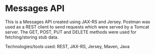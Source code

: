 # Messages API

This is a Messages API created using JAX-RS and Jersey. Postman was used as a REST client to send requests which were served by a Tomcat server. The GET, POST, PUT and DELETE methods were used for fetching/storing stub data.

Technologies/tools used: REST, JAX-RS, Jersey, Maven, Java
